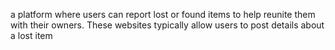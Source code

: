 a platform where users can report lost or found items to help reunite them with their owners. These websites typically allow users to post details about a lost item

